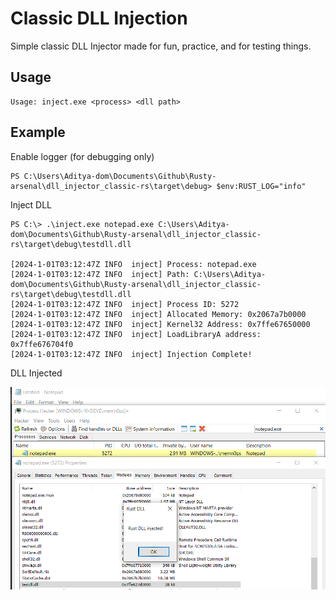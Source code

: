 # Classic DLL Injection

Simple classic DLL Injector made for fun, practice, and for testing things. 

## Usage

```
Usage: inject.exe <process> <dll path>
```

## Example

Enable logger (for debugging only)

```
PS C:\Users\Aditya-dom\Documents\Github\Rusty-arsenal\dll_injector_classic-rs\target\debug> $env:RUST_LOG="info"
```

Inject DLL

```
PS C:\> .\inject.exe notepad.exe C:\Users\Aditya-dom\Documents\Github\Rusty-arsenal\dll_injector_classic-rs\target\debug\testdll.dll

[2024-1-01T03:12:47Z INFO  inject] Process: notepad.exe
[2024-1-01T03:12:47Z INFO  inject] Path: C:\Users\Aditya-dom\Documents\Github\Rusty-arsenal\dll_injector_classic-rs\target\debug\testdll.dll
[2024-1-01T03:12:47Z INFO  inject] Process ID: 5272
[2024-1-01T03:12:47Z INFO  inject] Allocated Memory: 0x2067a7b0000
[2024-1-01T03:12:47Z INFO  inject] Kernel32 Address: 0x7ffe67650000
[2024-1-01T03:12:47Z INFO  inject] LoadLibraryA address: 0x7ffe676704f0
[2024-1-01T03:12:47Z INFO  inject] Injection Complete!
```

DLL Injected

![Injected](./injected.png)